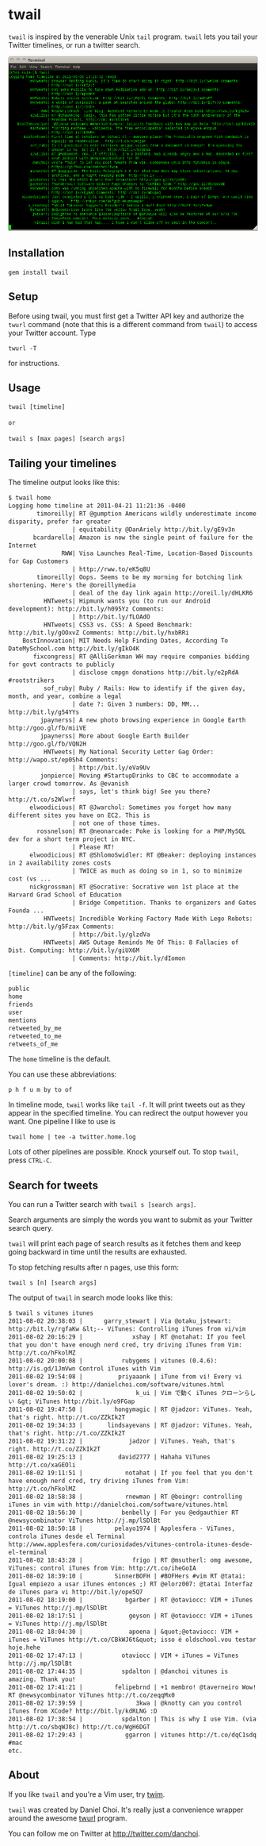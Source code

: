 # twail

`twail` is inspired by the venerable Unix `tail` program.  `twail` lets
you tail your Twitter timelines, or run a twitter search.  

![screenshot](https://github.com/danchoi/twail/raw/master/screenshot.png)

## Installation

    gem install twail

## Setup

Before using twail, you must first get a Twitter API key and authorize
the `twurl` command (note that this is a different command from `twail`)
to access your Twitter account. Type 

    twurl -T

for instructions.

## Usage

    twail [timeline]

    or 

    twail s [max pages] [search args]

## Tailing your timelines 

The timeline output looks like this:

    $ twail home
    Logging home timeline at 2011-04-21 11:21:36 -0400
            timoreilly| RT @gumption Americans wildly underestimate income disparity, prefer far greater 
                      | equitability @DanAriely http://bit.ly/gE9v3n
           bcardarella| Amazon is now the single point of failure for the Internet
                   RWW| Visa Launches Real-Time, Location-Based Discounts for Gap Customers 
                      | http://rww.to/eK5q8U
            timoreilly| Oops. Seems to be my morning for botching link shortening. Here's the @oreillymedia 
                      | deal of the day link again http://oreil.ly/dHLKR6
              HNTweets| Hipmunk wants you (to run our Android development): http://bit.ly/h095Yz Comments: 
                      | http://bit.ly/fLOAdO
              HNTweets| CSS3 vs. CSS: A Speed Benchmark: http://bit.ly/gOOxvZ Comments: http://bit.ly/hxbRRi
        BostInnovation| MIT Needs Help Finding Dates, According To DateMySchool.com http://bit.ly/gIkO4K
           fixcongress| RT @AlliGerkman WH may require companies bidding for govt contracts to publicly 
                      | disclose cmpgn donations http://bit.ly/e2pRdA #rootstrikers
              sof_ruby| Ruby / Rails: How to identify if the given day, month, and year, combine a legal 
                      | date ?: Given 3 numbers: DD, MM... http://bit.ly/g54YYs
             jpaynerss| A new photo browsing experience in Google Earth http://goo.gl/fb/miiVE
             jpaynerss| More about Google Earth Builder http://goo.gl/fb/VQN2H
              HNTweets| My National Security Letter Gag Order: http://wapo.st/ep0Sh4 Comments: 
                      | http://bit.ly/eVa9Uv
             jonpierce| Moving #StartupDrinks to CBC to accommodate a larger crowd tomorrow. As @evanish 
                      | says, let's think big! See you there? http://t.co/s2Wlwrf
          elwoodicious| RT @Jwarchol: Sometimes you forget how many different sites you have on EC2. This is 
                      | not one of those times.
            rossnelson| RT @neonarcade: Poke is looking for a PHP/MySQL dev for a short term project in NYC. 
                      | Please RT!
          elwoodicious| RT @ShlomoSwidler: RT @Beaker: deploying instances in 2 availability zones costs 
                      | TWICE as much as doing so in 1, so to minimize cost (vs ...
          nickgrossman| RT @Socrative: Socrative won 1st place at the Harvard Grad School of Education 
                      | Bridge Competition. Thanks to organizers and Gates Founda ...
              HNTweets| Incredible Working Factory Made With Lego Robots: http://bit.ly/g5Fzax Comments: 
                      | http://bit.ly/glzdVa
              HNTweets| AWS Outage Reminds Me Of This: 8 Fallacies of Dist. Computing: http://bit.ly/giUX6M 
                      | Comments: http://bit.ly/dIomon

`[timeline]` can be any of the following:

    public 
    home 
    friends 
    user 
    mentions 
    retweeted_by_me 
    retweeted_to_me 
    retweets_of_me

The `home` timeline is the default.

You can use these abbreviations: 

    p h f u m by to of

In timeline mode, `twail` works like `tail -f`.  It will print tweets out as
they appear in the specified timeline.  You can redirect the output however you
want.  One pipeline I like to use is

    twail home | tee -a twitter.home.log

Lots of other pipelines are possible.  Knock yourself out.  To stop
`twail`, press `CTRL-C`.

## Search for tweets

You can run a Twitter search with `twail s [search args]`.

Search arguments are simply the words you want to submit as your Twitter search
query.

`twail` will print each page of search results as it fetches them and keep
going backward in time until the results are exhausted.

To stop fetching results after n pages, use this form:

    twail s [n] [search args]

The output of `twail` in search mode looks like this:

    $ twail s vitunes itunes
    2011-08-02 20:38:03 |      garry_stewart | Via @otaku_jstewart: http://bit.ly/rgfaKw &lt;-- ViTunes: Controlling iTunes from vi/vim
    2011-08-02 20:16:29 |              xshay | RT @notahat: If you feel that you don't have enough nerd cred, try driving iTunes from Vim: http://t.co/hFkolMZ
    2011-08-02 20:00:08 |           rubygems | vitunes (0.4.6): http://is.gd/1JmVwn Control iTunes with Vim
    2011-08-02 19:54:08 |          priyaaank | iTune from vi! Every vi lover's dream. :) http://danielchoi.com/software/vitunes.html
    2011-08-02 19:50:02 |               k_ui | Vim で動く iTunes クローンらしい &gt; ViTunes http://bit.ly/o9FGap
    2011-08-02 19:47:50 |         hongymagic | RT @jadzor: ViTunes. Yeah, that's right. http://t.co/ZZkIk2T
    2011-08-02 19:34:33 |       lindsayevans | RT @jadzor: ViTunes. Yeah, that's right. http://t.co/ZZkIk2T
    2011-08-02 19:31:22 |             jadzor | ViTunes. Yeah, that's right. http://t.co/ZZkIk2T
    2011-08-02 19:25:13 |          david2777 | Hahaha ViTunes http://t.co/xaGEOli
    2011-08-02 19:11:51 |            notahat | If you feel that you don't have enough nerd cred, try driving iTunes from Vim: http://t.co/hFkolMZ
    2011-08-02 18:58:38 |            rnewman | RT @boingr: controlling iTunes in vim with http://danielchoi.com/software/vitunes.html
    2011-08-02 18:56:30 |           benbelly | For you @edgauthier RT @newsycombinator ViTunes http://j.mp/lSDlBt
    2011-08-02 18:50:18 |         pelayo1974 | Applesfera - ViTunes, controla iTunes desde el Terminal http://www.applesfera.com/curiosidades/vitunes-controla-itunes-desde-el-terminal
    2011-08-02 18:43:28 |              frigo | RT @msutherl: omg awesome, ViTunes: control iTunes from Vim: http://t.co/iheGoIA
    2011-08-02 18:39:10 |         SinnerBOFH | #BOFHers #vim RT @tatai: Igual empiezo a usar iTunes entonces ;) RT @elorz007: @tatai Interfaz de iTunes para vi http://bit.ly/ope5Q7
    2011-08-02 18:19:00 |            bgarber | RT @otaviocc: VIM + iTunes = ViTunes http://j.mp/lSDlBt
    2011-08-02 18:17:51 |             geyson | RT @otaviocc: VIM + iTunes = ViTunes http://j.mp/lSDlBt
    2011-08-02 18:04:30 |             apoena | &quot;@otaviocc: VIM + iTunes = ViTunes http://t.co/CBkWJ6t&quot; isso é oldschool.vou testar hoje.hehe
    2011-08-02 17:47:13 |           otaviocc | VIM + iTunes = ViTunes http://j.mp/lSDlBt
    2011-08-02 17:44:35 |           spdalton | @danchoi vitunes is amazing. Thank you!
    2011-08-02 17:41:21 |         felipebrnd | +1 membro! @taverneiro Wow! RT @newsycombinator ViTunes http://t.co/zeqqMx0
    2011-08-02 17:39:59 |               3kwa | @knotty can you control iTunes from XCode? http://bit.ly/kdRLNG :D
    2011-08-02 17:38:54 |           spdalton | This is why I use Vim. (via http://t.co/sbqWJ8c) http://t.co/WgH6DGT
    2011-08-02 17:29:43 |            ggarron | vitunes http://t.co/dqC1sdq #mac
    etc.


## About

If you like `twail` and you're a Vim user, try [twim][twim].

[twim]:https://github.com/danchoi/twim

`twail` was created by Daniel Choi.  It's really just a convenience
wrapper around the awesome [twurl][twurl] program.

[twurl]:https://github.com/marcel/twurl

You can follow me on Twitter at <http://twitter.com/danchoi>.


